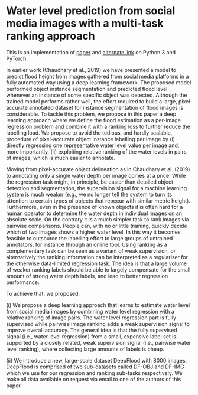 # Water level prediction from social media images with a multi-task ranking approach

This is an implementation of [paper](https://arxiv.org/abs/2007.06749) and [alternate link](https://doi.org/10.1016/j.isprsjprs.2020.07.003) on Python 3 and PyTorch.

In earlier work (Chaudhary et al., 2019) we have presented a model to predict flood height from images gathered from social media platforms in a fully automated way using a deep learning framework. The proposed model performed object instance segmentation and predicted flood level whenever an instance of some specific object was detected. Although the trained model performs rather well, the effort required to build a large, pixel-accurate annotated dataset for instance segmentation of flood images is considerable. To tackle this problem, we propose in this paper a deep learning approach where we define the flood estimation as a per-image regression problem and combine it with a ranking loss to further reduce the labelling load. We propose to avoid the tedious, and hardly scalable, procedure of pixel-accurate object instance labelling per image by (i) directly regressing one representative water level value per image and, more importantly, (ii) exploiting relative ranking of the water levels in pairs of images, which is much easier to annotate.

Moving from pixel-accurate object delineation as in Chaudhary et al. (2019) to annotating only a single water depth per image comes at a price. While the regression task might, in principle, be easier than detailed object detection and segmentation, the supervision signal for a machine learning system is much weaker (e.g., we no longer tell the system to turn its attention to certain types of objects that reoccur with similar metric height). Furthermore, even in the presence of known objects it is often hard for a human operator to determine the water depth in individual images on an absolute scale. On the contrary it is a much simpler task to rank images via pairwise comparisons. People can, with no or little training, quickly decide which of two images shows a higher water level. In this way it becomes feasible to outsource the labelling effort to large groups of untrained annotators, for instance through an online tool. Using ranking as a complementary task can be seen as a variant of weak supervision, or alternatively the ranking information can be interpreted as a regulariser for the otherwise data-limited regression task. The idea is that a large volume of weaker ranking labels should be able to largely compensate for the small amount of strong water depth labels, and lead to better regression performance. 

To achieve that, we proposed:

(i) We propose a deep learning approach that learns to estimate water level from social media images by combining water level regression with a relative ranking of image pairs. The water level regression part is fully supervised while pairwise image ranking adds a weak supervision signal to improve overall accuracy. The general idea is that the fully supervised signal (i.e., water level regression) from a small, expensive label set is supported by a closely related, weak supervision signal (i.e., pairwise water level ranking), where collecting large amounts of labels is cheap.

(ii) We introduce a new, large-scale dataset DeepFlood with 8000 images. DeepFlood is comprised of two sub-datasets called DF-OBJ and DF-IMG which we use for our regression and ranking sub-tasks respectively. We make all data available on request via email to one of the authors of this paper. 

